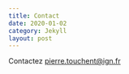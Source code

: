 ```yaml
---
title: Contact
date: 2020-01-02
category: Jekyll
layout: post
---
```


Contactez pierre.touchent@ign.fr
